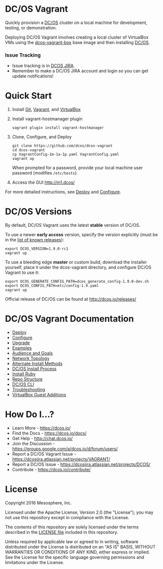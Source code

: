 DC/OS Vagrant
==================

Quickly provision a [DC/OS](https://github.com/dcos/dcos) cluster on a local machine for development, testing, or demonstration.

Deploying DC/OS Vagrant involves creating a local cluster of VirtualBox VMs using the [dcos-vagrant-box](https://github.com/dcos/dcos-vagrant-box) base image and then installing [DC/OS](https://dcos.io/).

### Issue Tracking

- Issue tracking is in [DCOS JIRA](https://dcosjira.atlassian.net/projects/VAGRANT/).
- Remember to make a DC/OS JIRA account and login so you can get update notifications!

# Quick Start

1. Install [Git](https://git-scm.com/downloads), [Vagrant](https://www.vagrantup.com/downloads.html), and [VirtualBox](https://www.virtualbox.org/wiki/Downloads)

1. Install vagrant-hostmanager plugin

    ```
    vagrant plugin install vagrant-hostmanager
    ```

1. Clone, Configure, and Deploy

    ```
    git clone https://github.com/dcos/dcos-vagrant
    cd dcos-vagrant
    cp VagrantConfig-1m-1a-1p.yaml VagrantConfig.yaml
    vagrant up
    ```

    When prompted for a password, provide your local machine user password (modifies `/etc/hosts`).

1. Access the GUI <http://m1.dcos/>

For more detailed instructions, see [Deploy](/docs/deploy.md) and [Configure](/docs/configure.md).


# DC/OS Versions

By default, DC/OS Vagrant uses the latest **stable** version of DC/OS.

To use a newer **early access** version, specify the version explicitly (must be in the [list of known releases](dcos-versions.yaml)):

```
export DCOS_VERSION=1.9.0-rc1
vagrant up
```

To use a bleeding edge **master** or custom build, download the installer yourself, place it under the dcos-vagrant directory, and configure DC/OS Vagrant to use it:

```
export DCOS_GENERATE_CONFIG_PATH=dcos_generate_config-1.9.0-dev.sh
export DCOS_CONFIG_PATH=etc/config-1.9.yaml
vagrant up
```

Official release of DC/OS can be found at <http://dcos.io/releases/>


# DC/OS Vagrant Documentation

- [Deploy](/docs/deploy.md)
- [Configure](/docs/configure.md)
- [Upgrade](/docs/upgrade.md)
- [Examples](/examples)
- [Audience and Goals](/docs/audience-and-goals.md)
- [Network Topology](/docs/network-topology.md)
- [Alternate Install Methods](/docs/alternate-install-methods.md)
- [DC/OS Install Process](/docs/dcos-install-process.md)
- [Install Ruby](/docs/install-ruby.md)
- [Repo Structure](/docs/repo-structure.md)
- [DC/OS CLI](/docs/dcos-cli.md)
- [Troubleshooting](/docs/troubleshooting.md)
- [VirtualBox Guest Additions](/docs/virtualbox-guest-additions.md)


# How Do I...?

- Learn More - https://dcos.io/
- Find the Docs - https://dcos.io/docs/
- Get Help - http://chat.dcos.io/
- Join the Discussion - https://groups.google.com/a/dcos.io/d/forum/users/
- Report a DC/OS Vagrant Issue - https://dcosjira.atlassian.net/projects/VAGRANT/
- Report a DC/OS Issue - https://dcosjira.atlassian.net/projects/DCOS/
- Contribute - https://dcos.io/contribute/


# License

Copyright 2016 Mesosphere, Inc.

Licensed under the Apache License, Version 2.0 (the "License");
you may not use this repository except in compliance with the License.

The contents of this repository are solely licensed under the terms described in the [LICENSE file](/LICENSE) included in this repository.

Unless required by applicable law or agreed to in writing, software
distributed under the License is distributed on an "AS IS" BASIS,
WITHOUT WARRANTIES OR CONDITIONS OF ANY KIND, either express or implied.
See the License for the specific language governing permissions and
limitations under the License.
